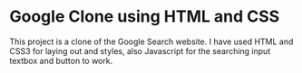 # Google Clone using HTML and CSS

This project is a clone of the Google Search website. I have used HTML and CSS3 for laying out and styles, also Javascript for the searching input textbox and button to work.
